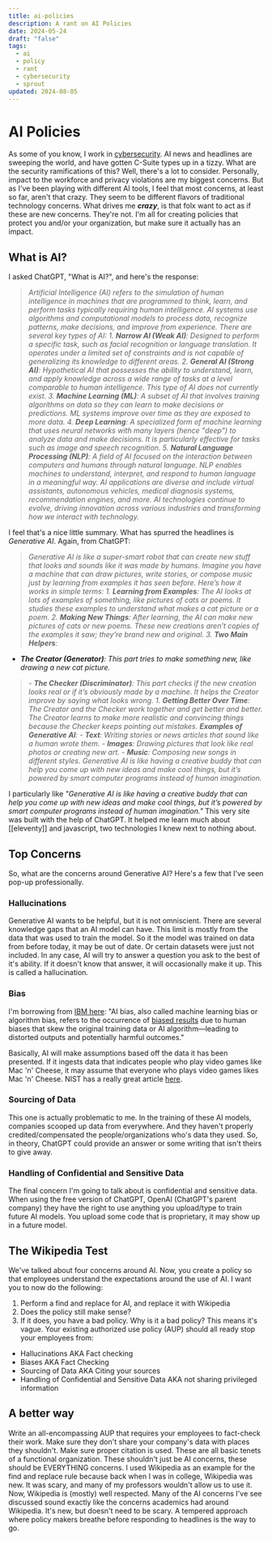 ```yaml
---
title: ai-policies
description: A rant on AI Policies
date: 2024-05-24
draft: "false"
tags:
  - ai
  - policy
  - rant
  - cybersecurity
  - sprout
updated: 2024-08-05
---
```

# AI Policies
As some of you know, I work in [cybersecurity](https://mike.helmers.me/garden/cybersecurity). AI news and headlines are sweeping the world, and have gotten C-Suite types up in a tizzy. What are the security ramifications of this? Well, there's a lot to consider. Personally, impact to the workforce and privacy violations are my biggest concerns. But as I've been playing with different AI tools, I feel that most concerns, at least so far, aren't that crazy. They seem to be different flavors of traditional technology concerns. What drives me ***crazy***, is that folx want to act as if these are new concerns. They're not.
I'm all for creating policies that protect you and/or your organization, but make sure it actually has an impact.
## What is AI?
I asked ChatGPT, "What is AI?", and here's the response:
>*Artificial Intelligence (AI) refers to the simulation of human intelligence in machines that are programmed to think, learn, and perform tasks typically requiring human intelligence. AI systems use algorithms and computational models to process data, recognize patterns, make decisions, and improve from experience. There are several key types of AI:*
>*1. **Narrow AI (Weak AI)**: Designed to perform a specific task, such as facial recognition or language translation. It operates under a limited set of constraints and is not capable of generalizing its knowledge to different areas.*
>*2. **General AI (Strong AI)**: Hypothetical AI that possesses the ability to understand, learn, and apply knowledge across a wide range of tasks at a level comparable to human intelligence. This type of AI does not currently exist.*
>*3. **Machine Learning (ML)**: A subset of AI that involves training algorithms on data so they can learn to make decisions or predictions. ML systems improve over time as they are exposed to more data.*
>*4. **Deep Learning**: A specialized form of machine learning that uses neural networks with many layers (hence "deep") to analyze data and make decisions. It is particularly effective for tasks such as image and speech recognition.*
>*5. **Natural Language Processing (NLP)**: A field of AI focused on the interaction between computers and humans through natural language. NLP enables machines to understand, interpret, and respond to human language in a meaningful way.*
>*AI applications are diverse and include virtual assistants, autonomous vehicles, medical diagnosis systems, recommendation engines, and more. AI technologies continue to evolve, driving innovation across various industries and transforming how we interact with technology.*

I feel that's a nice little summary. What has spurred the headlines is *Generative AI*. Again, from ChatGPT:
>*Generative AI is like a super-smart robot that can create new stuff that looks and sounds like it was made by humans. Imagine you have a machine that can draw pictures, write stories, or compose music just by learning from examples it has seen before. Here’s how it works in simple terms:*
>*1. **Learning from Examples**: The AI looks at lots of examples of something, like pictures of cats or poems. It studies these examples to understand what makes a cat picture or a poem.*
>*2. **Making New Things**: After learning, the AI can make new pictures of cats or new poems. These new creations aren’t copies of the examples it saw; they’re brand new and original.*
>*3. **Two Main Helpers**:*
   - ***The Creator (Generator)**: This part tries to make something new, like drawing a new cat picture.*
>   *- **The Checker (Discriminator)**: This part checks if the new creation looks real or if it’s obviously made by a machine. It helps the Creator improve by saying what looks wrong.*
>*1. **Getting Better Over Time**: The Creator and the Checker work together and get better and better. The Creator learns to make more realistic and convincing things because the Checker keeps pointing out mistakes.*
>***Examples of Generative AI**:*
>*- **Text**: Writing stories or news articles that sound like a human wrote them.*
>*- **Images**: Drawing pictures that look like real photos or creating new art.*
>*- **Music**: Composing new songs in different styles.*
>*Generative AI is like having a creative buddy that can help you come up with new ideas and make cool things, but it’s powered by smart computer programs instead of human imagination.*

I particularly like *"Generative AI is like having a creative buddy that can help you come up with new ideas and make cool things, but it’s powered by smart computer programs instead of human imagination."* This very site was built with the help of ChatGPT. It helped me learn much about [[eleventy]] and javascript, two technologies I knew next to nothing about.
## Top Concerns
So, what are the concerns around Generative AI? Here's a few that I've seen pop-up professionally.
### Hallucinations
Generative AI wants to be helpful, but it is not omniscient. There are several knowledge gaps that an AI model can have. This limit is mostly from the data that was used to train the model. So it the model was trained on data from before today, it may be out of date. Or certain datasets were just not included. In any case, AI will try to answer a question you ask to the best of it's ability.
If it doesn't know that answer, it will occasionally make it up. This is called a hallucination. 
### Bias
I'm borrowing from [IBM here](https://www.ibm.com/topics/ai-bias): 
"AI bias, also called machine learning bias or algorithm bias, refers to the occurrence of [biased results](https://www.ibm.com/blog/shedding-light-on-ai-bias-with-real-world-examples/) due to human biases that skew the original training data or AI algorithm—leading to distorted outputs and potentially harmful outcomes."

Basically, AI will make assumptions based off the data it has been presented. If it ingests data that indicates people who play video games like Mac 'n' Cheese, it may assume that everyone who plays video games likes Mac 'n' Cheese. NIST has a really great article [here](https://www.nist.gov/news-events/news/2022/03/theres-more-ai-bias-biased-data-nist-report-highlights).
### Sourcing of Data 
This one is actually problematic to me. In the training of these AI models, companies scooped up data from everywhere. And they haven't properly credited/compensated the people/organizations who's data they used. So, in theory, ChatGPT could provide an answer or some writing that isn't theirs to give away.
### Handling of Confidential and Sensitive Data
The final concern I'm going to talk about is confidential and sensitive data. When using the free version of ChatGPT, OpenAI (ChatGPT's parent company) they have the right to use anything you upload/type to train future AI models. You upload some code that is proprietary, it may show up in a future model.
## The Wikipedia Test 
We've talked about four concerns around AI. Now, you create a policy so that employees understand the expectations around the use of AI. I want you to now do  the following:
1. Perform a find and replace for AI, and replace it with Wikipedia 
2. Does the policy still make sense?
3. If it does, you have a bad policy.
Why is it a bad policy? This means it's vague. Your existing authorized use policy (AUP) should all ready stop your employees from:
- Hallucinations AKA Fact checking
- Biases  AKA Fact Checking
- Sourcing of Data AKA Citing your sources
- Handling of Confidential and Sensitive Data AKA not sharing privileged information
## A better way
Write an all-encompassing AUP that requires your employees to fact-check their work. Make sure they don't share your company's data with places they shouldn't. Make sure proper citation is used. These are all basic tenets of a functional organization. These shouldn't just be AI concerns, these should be EVERYTHING concerns. I used Wikipedia as an example for the find and replace rule because back when I was in college, Wikipedia was new. It was scary, and many of my professors wouldn't allow us to use it. Now, Wikipedia is (mostly) well respected. Many of the AI concerns I've see discussed sound exactly like the concerns academics had around Wikipedia. It's new, but doesn't need to be scary. A tempered approach where policy makers breathe before responding to headlines is the way to go.
